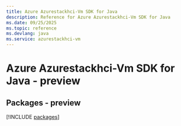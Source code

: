 ```yaml
---
title: Azure Azurestackhci-Vm SDK for Java
description: Reference for Azure Azurestackhci-Vm SDK for Java
ms.date: 09/25/2025
ms.topic: reference
ms.devlang: java
ms.service: azurestackhci-vm
---
```

# Azure Azurestackhci-Vm SDK for Java - preview
## Packages - preview
[!INCLUDE [packages](azurestackhci-vm-index.md)]